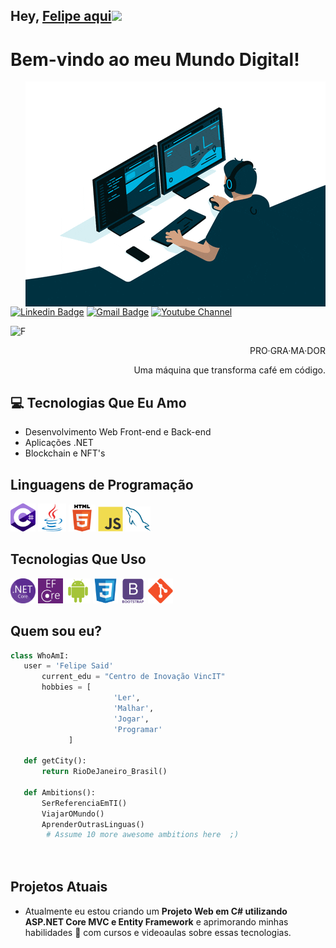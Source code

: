 ## Hey, [Felipe aqui](https://www.linkedin.com/in/felipecsaid/)<img src="https://media.giphy.com/media/hvRJCLFzcasrR4ia7z/giphy.gif" width="25px">

<h1>Bem-vindo ao meu Mundo Digital!</h1> 

<img src = 'https://github.com/felipesaid/felipesaid/blob/main/images/coding.gif' alt = 'Man Coding' align='right'/>

[![Linkedin Badge](https://img.shields.io/badge/-felipecsaid-blue?style=flat-square&logo=Linkedin&logoColor=white&link=https://www.linkedin.com/in/felipecsaid/)](https://www.linkedin.com/in/felipecsaid) [![Gmail Badge](https://img.shields.io/badge/felipe.csaid@gmail.com-c14438?style=flat-square&logo=Gmail&logoColor=white&link=mailto:felipe.csaid@gmail.com)](mailto:felipe.csaid@gmail.com) [![Youtube Channel](https://img.shields.io/badge/-Felipe%20Said%20Coder-c14438?style=flat-square&logo=Youtube&link=https://www.youtube.com/channel/UCunTL2CiszeorRSgh4RttAg)](https://www.youtube.com/channel/UCunTL2CiszeorRSgh4RttAg)
<p align="left"> <img src="https://komarev.com/ghpvc/?username=felipesaid" alt="F" /> </p>

<div style="text-align: right">PRO·GRA·MA·DOR
  
Uma máquina que transforma café em código. </div>

## :computer: Tecnologias Que Eu Amo
* Desenvolvimento Web Front-end e Back-end 
* Aplicações .NET
* Blockchain e NFT's

## Linguagens de Programação
<img src = 'https://github.com/felipesaid/felipesaid/blob/main/images/c-sharp.svg' width='40'/> <img src = 'https://github.com/felipesaid/felipesaid/blob/main/images/java.svg' width='45'/> <img src = 
'https://github.com/felipesaid/felipesaid/blob/main/images/html5.svg' width='43'/> <img src = 
'https://github.com/felipesaid/felipesaid/blob/main/images/js.svg' width='40'/> <img src = 
'https://github.com/felipesaid/felipesaid/blob/main/images/sql.svg' width='40'/> 

 ## Tecnologias Que Uso
 <img src = 'https://github.com/felipesaid/felipesaid/blob/main/images/dotnet.svg' width='40'/> <img src = 'https://github.com/felipesaid/felipesaid/blob/main/images/efcore.svg' height='40'/> <img src = 
 'https://github.com/felipesaid/felipesaid/blob/main/images/android.svg' height='40'/> <img src = 
'https://github.com/felipesaid/felipesaid/blob/main/images/css.svg' width='40'/> <img src = 
'https://github.com/felipesaid/felipesaid/blob/main/images/bootstrap.svg' width='40'/> <img src = 
'https://github.com/felipesaid/felipesaid/blob/main/images/git.svg' width='40'/>

 ## Quem sou eu?
 ```python
 class WhoAmI:
 	user = 'Felipe Said'
		current_edu = "Centro de Inovação VincIT"
		hobbies = [
                        'Ler',
                        'Malhar',
                        'Jogar',
                        'Programar'
			  ]
	
	def getCity():
		return RioDeJaneiro_Brasil()
	
	def Ambitions():
		SerReferenciaEmTI()
		ViajarOMundo()
		AprenderOutrasLinguas()
         # Assume 10 more awesome ambitions here  ;)

	
 ```

## Projetos Atuais
 * Atualmente eu estou criando um **Projeto Web em C# utilizando ASP.NET Core MVC e Entity Framework** e aprimorando minhas habilidades 🌱 com cursos e videoaulas sobre essas tecnologias.
